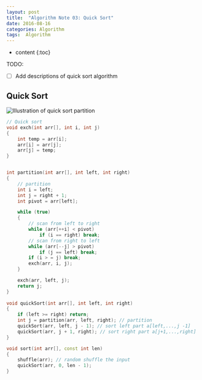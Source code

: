 ```yaml
---
layout: post
title:  "Algorithm Note 03: Quick Sort"
date: 2016-08-16
categories: Algorithm
tags:  Algorithm
---
```


* content
{:toc}

TODO: 

- [ ] Add descriptions of quick sort algorithm


## Quick Sort

![Illustration of quick sort partition]({{baseurl}}/images/quick_sort_partition.png)

```cpp
// Quick sort
void exch(int arr[], int i, int j)
{
	int temp = arr[i];
	arr[i] = arr[j];
	arr[j] = temp;
}


int partition(int arr[], int left, int right)
{
	// partition
    int i = left;
    int j = right + 1;
    int pivot = arr[left];

    while (true) 
    {
    	// scan from left to right
    	while (arr[++i] < pivot)
    		if (i == right) break;
    	// scan from right to left
    	while (arr[--j] > pivot)
    		if (j == left) break;
    	if (i > = j) break;
    	exch(arr, i, j);
    }

    exch(arr, left, j);
    return j;
}	
    		
void quickSort(int arr[], int left, int right)
{
	if (left >= right) return;
	int j = partition(arr, left, right); // partition
	quickSort(arr, left, j - 1); // sort left part a[left,...,j -1]
	quickSort(arr, j + 1, right); // sort right part a[j+1,...,right]
}

void sort(int arr[], const int len)
{
	shuffle(arr); // random shuffle the input
	quickSort(arr, 0, len - 1);
}

```